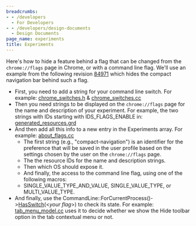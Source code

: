 ```yaml
---
breadcrumbs:
- - /developers
  - For Developers
- - /developers/design-documents
  - Design Documents
page_name: experiments
title: Experiments
---
```


Here's how to hide a feature behind a flag that can be changed from the
`chrome://flags` page in Chrome, or with a command line flag. We'll use an
example from the following revision
[84971](https://src.chromium.org/viewvc/chrome?view=rev&revision=84971) which
hides the compact navigation bar behind such a flag.

*   First, you need to add a string for your command line switch. For example:
    [chrome_switches.h](http://src.chromium.org/viewvc/chrome/trunk/src/chrome/common/chrome_switches.h?r1=84971&r2=84970&pathrev=84971)
    &
    [chrome_switches.cc](http://src.chromium.org/viewvc/chrome/trunk/src/chrome/common/chrome_switches.cc?r1=84971&r2=84970&pathrev=84971)
*   Then you need strings to be displayed on the `chrome://flags` page for the
    name and description of your experiment. For example, the two strings with
    IDs starting with IDS_FLAGS_ENABLE in:
    [generated_resources.grd](http://src.chromium.org/viewvc/chrome/trunk/src/chrome/app/generated_resources.grd?r1=84971&r2=84970&pathrev=84971)
*   And then add all this info to a new entry in the Experiments array. For
    example:
    [about_flags.cc](http://src.chromium.org/viewvc/chrome/trunk/src/chrome/browser/about_flags.cc?r1=84971&r2=84970&pathrev=84971)
    *   The first string (e.g., "compact-navigation") is an identifier for the
        preference that will be saved in the user profile based on the settings
        chosen by the user on the `chrome://flags` page.
    *   The the resource IDs for the name and description strings.
    *   Then which OS should expose it.
    *   And finally, the access to the command line flag, using one of the
        following macros:
    *   SINGLE_VALUE_TYPE_AND_VALUE, SINGLE_VALUE_TYPE, or MULTI_VALUE_TYPE.
*   And finally, use the
    CommandLine::ForCurrentProcess()->[HasSwitch](https://source.chromium.org/chromium/chromium/src/+/main:base/command_line.cc?q=CommandLine::HasSwitch)(<*your
    flag*>) to check its state. For example:
    [tab_menu_model.cc](http://src.chromium.org/viewvc/chrome/trunk/src/chrome/browser/ui/tabs/tab_menu_model.cc?r1=84971&r2=84970&pathrev=84971)
    uses it to decide whether we show the Hide toolbar option in the tab
    contextual menu or not.

